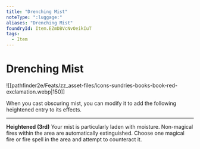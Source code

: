 ```yaml
---
title: "Drenching Mist"
noteType: ":luggage:"
aliases: "Drenching Mist"
foundryId: Item.EZmDBVcNvOeikIuT
tags:
  - Item
---
```


# Drenching Mist
![[pathfinder2e/Feats/zz_asset-files/icons-sundries-books-book-red-exclamation.webp|150]]

When you cast obscuring mist, you can modify it to add the following heightened entry to its effects.

* * *

**Heightened (3rd)** Your mist is particularly laden with moisture. Non-magical fires within the area are automatically extinguished. Choose one magical fire or fire spell in the area and attempt to counteract it.
